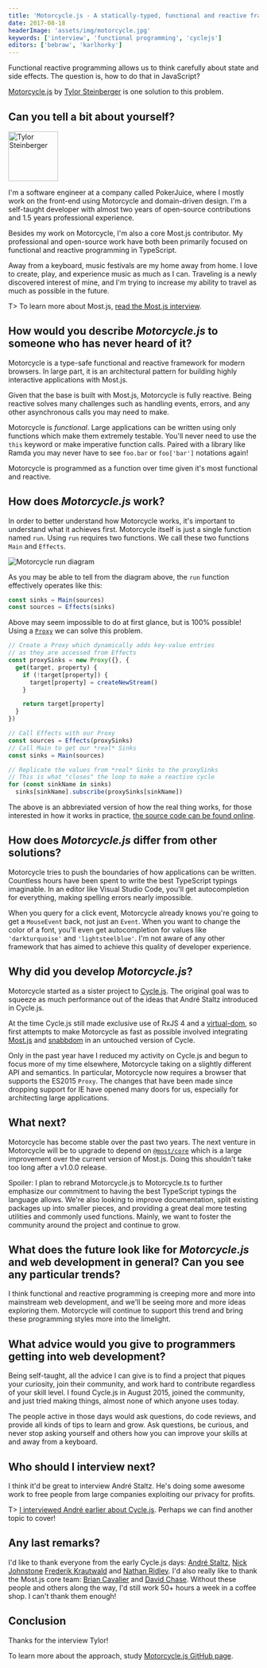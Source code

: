 ```yaml
---
title: 'Motorcycle.js - A statically-typed, functional and reactive framework for modern browsers - Interview with Tylor Steinberger'
date: 2017-08-18
headerImage: 'assets/img/motorcycle.jpg'
keywords: ['interview', 'functional programming', 'cyclejs']
editors: ['bebraw', 'karlhorky']
---
```


Functional reactive programming allows us to think carefully about state and side effects. The question is, how to do that in JavaScript?

[Motorcycle.js](https://github.com/motorcyclejs/motorcyclejs) by [Tylor Steinberger](https://twitter.com/TylorS167) is one solution to this problem.

## Can you tell a bit about yourself?

<p>
<span class="author">
  <img src="https://www.gravatar.com/avatar/8e82cfdc051e96e55ade3ccb870edeff?s=200" alt="Tylor Steinberger" class="author" width="100" height="100" />
</span>

I'm a software engineer at a company called PokerJuice, where I mostly work on the front-end using Motorcycle and domain-driven design. I'm a self-taught developer with almost two years of open-source contributions and 1.5 years professional experience.
</p>

Besides my work on Motorcycle, I'm also a core Most.js contributor. My professional and open-source work have both been primarily focused on functional and reactive programming in TypeScript.

Away from a keyboard, music festivals are my home away from home. I love to create, play, and experience music as much as I can. Traveling is a newly discovered interest of mine, and I'm trying to increase my ability to travel as much as possible in the future.

T> To learn more about Most.js, [read the Most.js interview](/blog/most-interview).

## How would you describe *Motorcycle.js* to someone who has never heard of it?

Motorcycle is a type-safe functional and reactive framework for modern browsers. In large part, it is an architectural pattern for building highly interactive applications with Most.js.

Given that the base is built with Most.js, Motorcycle is fully reactive. Being reactive solves many challenges such as handling events, errors, and any other asynchronous calls you may need to make.

Motorcycle is *functional*. Large applications can be written using only functions which make them extremely testable. You'll never need to use the `this` keyword or make imperative function calls. Paired with a library like Ramda you may never have to see `foo.bar` or `foo['bar']` notations again!

Motorcycle is programmed as a function over time given it's most functional and reactive.

## How does *Motorcycle.js* work?

In order to better understand how Motorcycle works, it's important to understand what it achieves first. Motorcycle itself is just a single function named `run`. Using `run` requires two functions. We call these two functions `Main` and `Effects`.

![Motorcycle run diagram](assets/img/motorcycle/run-diagram.png)

As you may be able to tell from the diagram above, the `run` function effectively operates like this:

```typescript
const sinks = Main(sources)
const sources = Effects(sinks)
```

Above may seem impossible to do at first glance, but is 100% possible! Using a
[`Proxy`](https://developer.mozilla.org/en-US/docs/Web/JavaScript/Reference/Global_Objects/Proxy)
we can solve this problem.

```typescript
// Create a Proxy which dynamically adds key-value entries
// as they are accessed from Effects
const proxySinks = new Proxy({}, {
  get(target, property) {
    if (!target[property]) {
      target[property] = createNewStream()
    }

    return target[property]
  }
})

// Call Effects with our Proxy
const sources = Effects(proxySinks)
// Call Main to get our *real* Sinks
const sinks = Main(sources)

// Replicate the values from *real* Sinks to the proxySinks
// This is what "closes" the loop to make a reactive cycle
for (const sinkName in sinks)
  sinks[sinkName].subscribe(proxySinks[sinkName])
```

The above is an abbreviated version of how the real thing works, for those interested in how it works in practice, [the source code can be found online](https://github.com/motorcyclejs/motorcyclejs/tree/master/run).

## How does *Motorcycle.js* differ from other solutions?

Motorcycle tries to push the boundaries of how applications can be written. Countless hours have been spent to write the best TypeScript typings imaginable. In an editor like Visual Studio Code, you'll get autocompletion for everything, making spelling errors nearly impossible.

When you query for a click event, Motorcycle already knows you're going to get a `MouseEvent` back, not just an `Event`. When you want to change the color of a font, you'll even get autocompletion for values like `'darkturquoise'` and `'lightsteelblue'`. I'm not aware of any other framework that has aimed to achieve this quality of developer experience.

## Why did you develop *Motorcycle.js*?

Motorcycle started as a sister project to [Cycle.js](https://github.com/cyclejs/cyclejs). The original goal was to squeeze as much performance out of the ideas that André Staltz introduced in Cycle.js.

At the time Cycle.js still made exclusive use of RxJS 4 and a [virtual-dom](https://github.com/Matt-Esch/virtual-dom), so first attempts to make Motorcycle as fast as possible involved integrating [Most.js](https://github.com/cujojs/most) and [snabbdom](https://github.com/snabbdom/snabbdom) in an untouched version of Cycle.

Only in the past year have I reduced my activity on Cycle.js and begun to focus more of my time elsewhere, Motorcycle taking on a slightly different API and semantics. In particular, Motorcycle now requires a browser that supports the ES2015 `Proxy`. The changes that have been made since dropping support for IE have opened many doors for us, especially for architecting large applications.

## What next?

Motorcycle has become stable over the past two years. The next venture in Motorcycle will be to upgrade to depend on [`@most/core`](https://github.com/mostjs/core) which is a large improvement over the current version of Most.js. Doing this shouldn't take too long after a v1.0.0 release.

Spoiler: I plan to rebrand Motorcycle.js to Motorcycle.ts to further emphasize our commitment to having the best TypeScript typings the language allows. We're also looking to improve documentation, split existing packages up into smaller pieces, and providing a great deal more testing utilities and commonly used functions. Mainly, we want to foster the community around the project and continue to grow.

## What does the future look like for *Motorcycle.js* and web development in general? Can you see any particular trends?

I think functional and reactive programming is creeping more and more into mainstream web development, and we'll be seeing more and more ideas exploring them. Motorcycle will continue to support this trend and bring these programming styles more into the limelight.

## What advice would you give to programmers getting into web development?

Being self-taught, all the advice I can give is to find a project that piques your curiosity, join their community, and work hard to contribute regardless of your skill level. I found Cycle.js in August 2015, joined the community, and just tried making things, almost none of which anyone uses today.

The people active in those days would ask questions, do code reviews, and provide all kinds of tips to learn and grow. Ask questions, be curious, and never stop asking yourself and others how you can improve your skills at and away from a keyboard.

## Who should I interview next?

I think it'd be great to interview André Staltz. He's doing some awesome work to free people from large companies exploiting our privacy for profits.

T> [I interviewed André earlier about Cycle.js](/blog/cyclejs-interview). Perhaps we can find another topic to cover!

## Any last remarks?

I'd like to thank everyone from the early Cycle.js days: [André Staltz](https://github.com/staltz), [Nick Johnstone](https://github.com/widdershin) [Frederik Krautwald](https://github.com/frikki) and [Nathan Ridley](https://github.com/axefrog). I'd also really like to thank the Most.js core team: [Brian Cavalier](https://github.com/briancavalier) and [David Chase](https://github.com/davidchase). Without these people and others along the way, I'd still work 50+ hours a week in a coffee shop. I can't thank them enough!

## Conclusion

Thanks for the interview Tylor!

To learn more about the approach, study [Motorcycle.js GitHub page](https://github.com/motorcyclejs/motorcyclejs).
